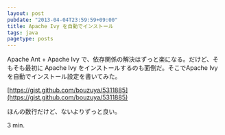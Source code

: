 ```yaml
---
layout: post
pubdate: "2013-04-04T23:59:59+09:00"
title: Apache Ivy を自動でインストール
tags: java
pagetype: posts
---
```

Apache Ant + Apache Ivy で、依存関係の解決はずっと楽になる。だけど、そもそも最初に Apache Ivy をインストールするのも面倒だ。そこでApache Ivy を自動でインストール設定を書いてみた。

[https://gist.github.com/bouzuya/5311885](https://gist.github.com/bouzuya/5311885)

ほんの数行だけど、ないよりずっと良い。

3 min.
